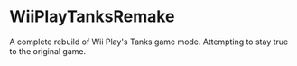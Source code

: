 # WiiPlayTanksRemake
A complete rebuild of Wii Play's Tanks game mode. Attempting to stay true to the original game.
